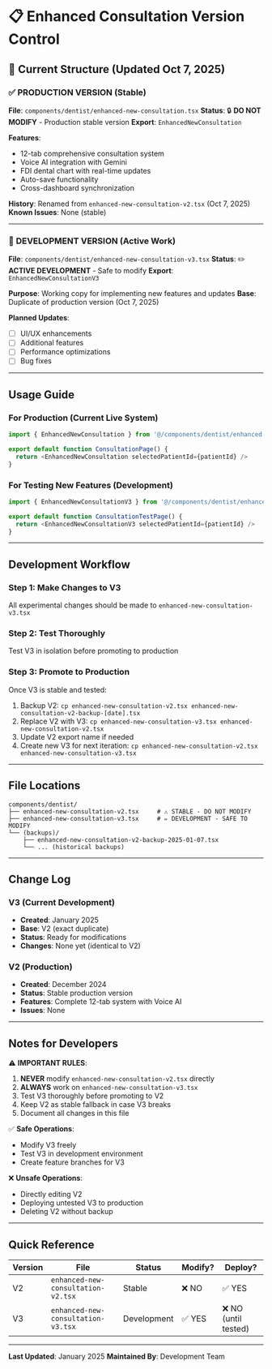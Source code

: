 # 📋 Enhanced Consultation Version Control

## 🎯 Current Structure (Updated Oct 7, 2025)

### ✅ **PRODUCTION VERSION (Stable)**
**File**: `components/dentist/enhanced-new-consultation.tsx`
**Status**: 🔒 **DO NOT MODIFY** - Production stable version
**Export**: `EnhancedNewConsultation`

**Features**:
- 12-tab comprehensive consultation system
- Voice AI integration with Gemini
- FDI dental chart with real-time updates
- Auto-save functionality
- Cross-dashboard synchronization

**History**: Renamed from `enhanced-new-consultation-v2.tsx` (Oct 7, 2025)
**Known Issues**: None (stable)

---

### 🚀 **DEVELOPMENT VERSION (Active Work)**
**File**: `components/dentist/enhanced-new-consultation-v3.tsx`
**Status**: ✏️ **ACTIVE DEVELOPMENT** - Safe to modify
**Export**: `EnhancedNewConsultationV3`

**Purpose**: Working copy for implementing new features and updates
**Base**: Duplicate of production version (Oct 7, 2025)

**Planned Updates**:
- [ ] UI/UX enhancements
- [ ] Additional features
- [ ] Performance optimizations
- [ ] Bug fixes

---

## Usage Guide

### For Production (Current Live System)
```typescript
import { EnhancedNewConsultation } from '@/components/dentist/enhanced-new-consultation'

export default function ConsultationPage() {
  return <EnhancedNewConsultation selectedPatientId={patientId} />
}
```

### For Testing New Features (Development)
```typescript
import { EnhancedNewConsultationV3 } from '@/components/dentist/enhanced-new-consultation-v3'

export default function ConsultationTestPage() {
  return <EnhancedNewConsultationV3 selectedPatientId={patientId} />
}
```

---

## Development Workflow

### Step 1: Make Changes to V3
All experimental changes should be made to `enhanced-new-consultation-v3.tsx`

### Step 2: Test Thoroughly
Test V3 in isolation before promoting to production

### Step 3: Promote to Production
Once V3 is stable and tested:
1. Backup V2: `cp enhanced-new-consultation-v2.tsx enhanced-new-consultation-v2-backup-[date].tsx`
2. Replace V2 with V3: `cp enhanced-new-consultation-v3.tsx enhanced-new-consultation-v2.tsx`
3. Update V2 export name if needed
4. Create new V3 for next iteration: `cp enhanced-new-consultation-v2.tsx enhanced-new-consultation-v3.tsx`

---

## File Locations

```
components/dentist/
├── enhanced-new-consultation-v2.tsx     # ⚠️ STABLE - DO NOT MODIFY
├── enhanced-new-consultation-v3.tsx     # ✏️ DEVELOPMENT - SAFE TO MODIFY
└── (backups)/
    ├── enhanced-new-consultation-v2-backup-2025-01-07.tsx
    └── ... (historical backups)
```

---

## Change Log

### V3 (Current Development)
- **Created**: January 2025
- **Base**: V2 (exact duplicate)
- **Status**: Ready for modifications
- **Changes**: None yet (identical to V2)

### V2 (Production)
- **Created**: December 2024
- **Status**: Stable production version
- **Features**: Complete 12-tab system with Voice AI
- **Issues**: None

---

## Notes for Developers

⚠️ **IMPORTANT RULES**:
1. **NEVER** modify `enhanced-new-consultation-v2.tsx` directly
2. **ALWAYS** work on `enhanced-new-consultation-v3.tsx`
3. Test V3 thoroughly before promoting to V2
4. Keep V2 as stable fallback in case V3 breaks
5. Document all changes in this file

✅ **Safe Operations**:
- Modify V3 freely
- Test V3 in development environment
- Create feature branches for V3

❌ **Unsafe Operations**:
- Directly editing V2
- Deploying untested V3 to production
- Deleting V2 without backup

---

## Quick Reference

| Version | File | Status | Modify? | Deploy? |
|---------|------|--------|---------|---------|
| V2 | `enhanced-new-consultation-v2.tsx` | Stable | ❌ NO | ✅ YES |
| V3 | `enhanced-new-consultation-v3.tsx` | Development | ✅ YES | ❌ NO (until tested) |

---

**Last Updated**: January 2025
**Maintained By**: Development Team
